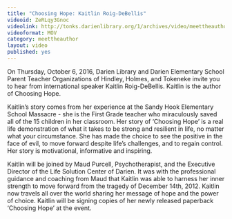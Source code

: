 ```yaml
---
title: "Choosing Hope: Kaitlin Roig-DeBellis"
videoid: ZeRLqy3Gnoc
videolink: http://tonks.darienlibrary.org/1/archives/video/meettheauthor/20161006_kaitlin_roig-deBellis.mov
videoformat: MOV
category: meettheauthor
layout: video
published: yes
---
```


On Thursday, October 6, 2016, Darien Library and Darien Elementary School Parent Teacher Organizations of Hindley, Holmes, and Tokeneke invite you to hear from international speaker Kaitlin Roig-DeBellis. Kaitlin is the author of Choosing Hope.

Kaitlin’s story comes from her experience at the Sandy Hook Elementary School Massacre - she is the First Grade teacher who miraculously saved all of the 15 children in her classroom. Her story of ‘Choosing Hope’ is a real life demonstration of what it takes to be strong and resilient in life, no matter what your circumstance. She has made the choice to see the positive in the face of evil, to move forward despite life’s challenges, and to regain control.
Her story is motivational, informative and inspiring.

Kaitlin will be joined by Maud Purcell, Psychotherapist, and the Executive Director of the Life Solution Center of Darien. It was with the professional guidance and coaching from Maud that Kaitlin was able to harness her inner strength to move forward from the tragedy of December 14th, 2012. Kaitlin now travels all over the world sharing her message of hope and the power of choice. Kaitlin will be signing copies of her newly released paperback ‘Choosing Hope’ at the event.